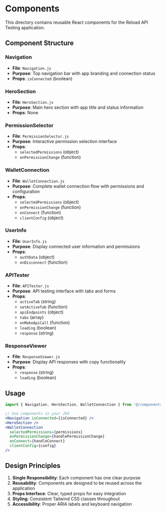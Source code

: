 # Components

This directory contains reusable React components for the Reload API Testing application.

## Component Structure

### Navigation
- **File**: `Navigation.js`
- **Purpose**: Top navigation bar with app branding and connection status
- **Props**: `isConnected` (boolean)

### HeroSection
- **File**: `HeroSection.js`
- **Purpose**: Main hero section with app title and status information
- **Props**: None

### PermissionSelector
- **File**: `PermissionSelector.js`
- **Purpose**: Interactive permission selection interface
- **Props**: 
  - `selectedPermissions` (object)
  - `onPermissionChange` (function)

### WalletConnection
- **File**: `WalletConnection.js`
- **Purpose**: Complete wallet connection flow with permissions and configuration
- **Props**:
  - `selectedPermissions` (object)
  - `onPermissionChange` (function)
  - `onConnect` (function)
  - `clientConfig` (object)

### UserInfo
- **File**: `UserInfo.js`
- **Purpose**: Display connected user information and permissions
- **Props**:
  - `authData` (object)
  - `onDisconnect` (function)

### APITester
- **File**: `APITester.js`
- **Purpose**: API testing interface with tabs and forms
- **Props**:
  - `activeTab` (string)
  - `setActiveTab` (function)
  - `apiEndpoints` (object)
  - `tabs` (array)
  - `onMakeApiCall` (function)
  - `loading` (boolean)
  - `response` (string)

### ResponseViewer
- **File**: `ResponseViewer.js`
- **Purpose**: Display API responses with copy functionality
- **Props**:
  - `response` (string)
  - `loading` (boolean)

## Usage

```jsx
import { Navigation, HeroSection, WalletConnection } from '@/components';

// Use components in your JSX
<Navigation isConnected={isConnected} />
<HeroSection />
<WalletConnection 
  selectedPermissions={permissions}
  onPermissionChange={handlePermissionChange}
  onConnect={handleConnect}
  clientConfig={config}
/>
```

## Design Principles

1. **Single Responsibility**: Each component has one clear purpose
2. **Reusability**: Components are designed to be reused across the application
3. **Props Interface**: Clear, typed props for easy integration
4. **Styling**: Consistent Tailwind CSS classes throughout
5. **Accessibility**: Proper ARIA labels and keyboard navigation
